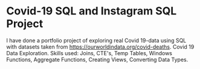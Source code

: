 # Covid-19 SQL and Instagram SQL Project

I have done a portfolio project of exploring real Covid 19-data using SQL with datasets taken from https://ourworldindata.org/covid-deaths.
Covid 19 Data Exploration.
Skills used: Joins, CTE's, Temp Tables, Windows Functions, Aggregate Functions, Creating Views, Converting Data Types.
